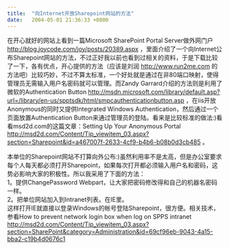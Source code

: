 ```yaml
---
title:  "向Internet开放Sharepoint网站的方法"
date:   2004-05-01 21:36:33 +0800
---
```


在开心就好的网站上看到一篇Microsoft SharePoint Portal Server做外网门户 http://blog.joycode.com/joy/posts/20389.aspx ，里面介绍了一个向Internet公布Sharepoint网站的方法，不过正好我以前也看到过相关的资料，于是下载比较了一下，各有优点，开心提供的方法（应该是刘润 http://www.run2me.com 的方法吧）比较巧妙，不过不算太标准，一个好处就是通过在非80端口映射，使得管理员无需输入用户名密码就可以管理。而Zandy Garrard介绍的方法则是利用了微软的Authentication Button http://msdn.microsoft.com/library/default.asp?url=/library/en-us/spptsdk/html/smpcauthenticationbutton.asp ，在iis开放Anonymous的同时又提供Integrated Windows Authentication，然后通过一个页面放置Authentication Button来通过管理员的登陆。看来是比较标准的做法:)看看msd2d.com的这篇文章：Setting Up Your Anonymous Portal http://msd2d.com/Content/Tip_viewitem_03.aspx?section=Sharepoint&id=a467007f-2633-4cf9-b4b6-b08b0d3cb485 。  

本单位的Sharepoint网站不打算向外公布:)虽然利用率不是太高，但是办公室要求每个人每天都必须打开Sharepoint，如果每次打开都必须输入用户名和密码，这势必影响大家的积极性。所以我采用了下面的方法：  
1。提供ChangePassword Webpart，让大家把密码修改得和自己的机器名密码一样。  
2。把单位网站加入到Intranet列表。在IE里。  
这样打开IE就直接以登录Windows的帐号登陆Sharepoint，很方便。相关技术，参看How to prevent network login box when log on SPPS intranet http://msd2d.com/Content/Tip_viewitem_03.aspx?section=SharePoint&category=Administration&id=69cf96eb-9043-4a15-bba2-c19b4d0676c1   

